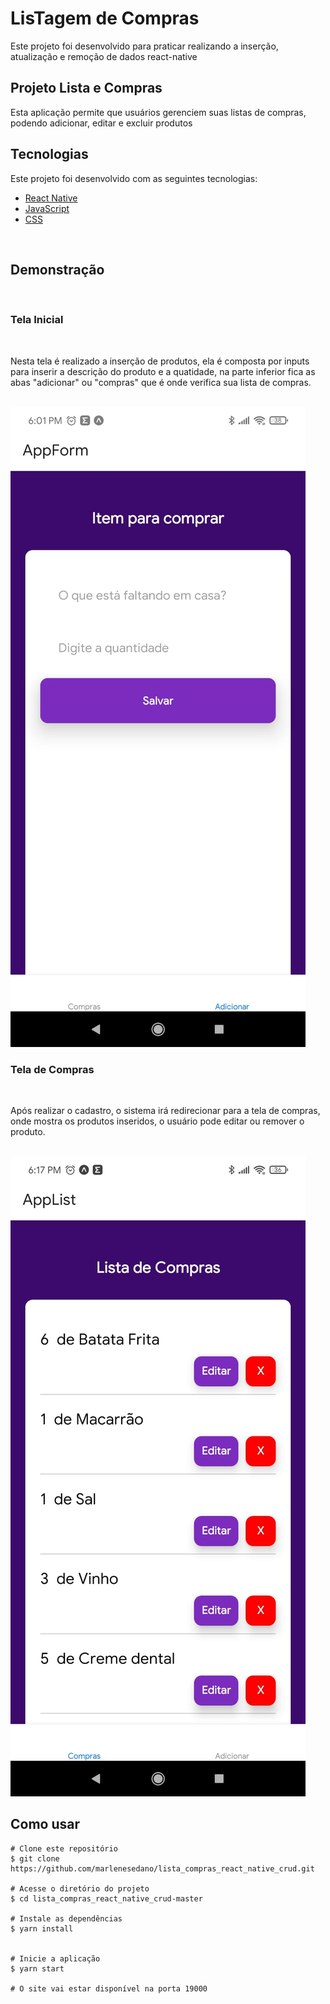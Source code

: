 # LisTagem de Compras

Este projeto foi desenvolvido para praticar realizando a inserção, atualização e remoção de dados react-native

## Projeto Lista e Compras

Esta aplicação permite que usuários gerenciem suas listas de compras, podendo adicionar, editar e excluir produtos

## Tecnologias

Este projeto foi desenvolvido com as seguintes tecnologias:

- [React Native](https://reactnative.dev/)
- [JavaScript](https://developer.mozilla.org/pt-BR/docs/Web/JavaScript)
- [CSS](https://developer.mozilla.org/pt-BR/docs/Web/CSS)

<br>
                                                     
## Demonstração

<br>

### Tela Inicial

<br>

Nesta tela é realizado a inserção de produtos, ela é composta por inputs para inserir
a descrição do produto e a quatidade, na parte inferior fica as abas "adicionar" ou "compras" que é onde verifica sua lista de compras.
<br>
<br>
 
<img src="./assets/tela_inicial.jpeg">


### Tela de Compras

<br>

Após realizar o cadastro, o sistema irá redirecionar para a tela de compras, onde mostra os produtos inseridos, o usuário pode editar ou remover o produto.
<br>
<br>
 
<img src="./assets/tela_lista.jpeg">


<br>


## Como usar

```
# Clone este repositório
$ git clone https://github.com/marlenesedano/lista_compras_react_native_crud.git

# Acesse o diretório do projeto
$ cd lista_compras_react_native_crud-master

# Instale as dependências
$ yarn install


# Inicie a aplicação
$ yarn start

# O site vai estar disponível na porta 19000 
```

